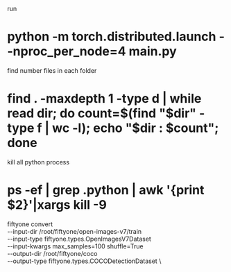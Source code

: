 run
# python -m torch.distributed.launch --nproc_per_node=4 main.py

find number files in each folder
# find . -maxdepth 1 -type d | while read dir; do count=$(find "$dir" -type f | wc -l); echo "$dir : $count"; done    

kill all python process
# ps -ef | grep .python | awk '{print $2}'|xargs kill -9

fiftyone convert \
    --input-dir /root/fiftyone/open-images-v7/train \
    --input-type fiftyone.types.OpenImagesV7Dataset \
    --input-kwargs max_samples=100 shuffle=True \
    --output-dir /root/fiftyone/coco \
    --output-type fiftyone.types.COCODetectionDataset \